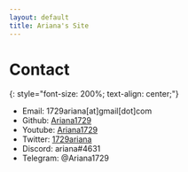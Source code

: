 ```yaml
---
layout: default
title: Ariana's Site
---
```


# Contact
{: style="font-size: 200%; text-align: center;"}

 - Email: 1729ariana[at]gmail[dot]com
 - Github: [Ariana1729](https://github.com/Ariana1729)
 - Youtube: [Ariana1729](https://www.youtube.com/channel/UCi7GTZfS6pQp7hhaaNF2-Vw)
 - Twitter: [1729ariana](https://twitter.com/1729ariana)
 - Discord: ariana#4631
 - Telegram: @Ariana1729
